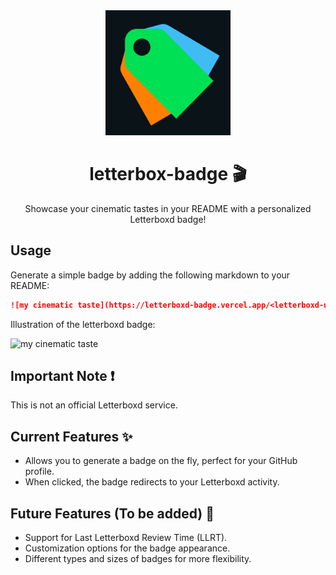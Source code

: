 <div align="center">
  <img width=200 alt="logo letterboxd badge" src="assets/logo.svg"/>
  <h1>letterbox-badge 🎬</h1>
  <p>Showcase your cinematic tastes in your README with a personalized Letterboxd badge!</p>
</div>

## Usage
Generate a simple badge by adding the following markdown to your README:
```markdown
![my cinematic taste](https://letterboxd-badge.vercel.app/<letterboxd-user-name>)
```
Illustration of the letterboxd badge:

![my cinematic taste](https://letterboxd-badge.vercel.app/qypol)

## Important Note ❗
This is not an official Letterboxd service.

## Current Features ✨
- Allows you to generate a badge on the fly, perfect for your GitHub profile.
- When clicked, the badge redirects to your Letterboxd activity.

## Future Features (To be added) 🚀
- Support for Last Letterboxd Review Time (LLRT).
- Customization options for the badge appearance.
- Different types and sizes of badges for more flexibility.
